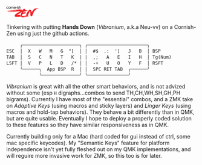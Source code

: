 ![Corne-ish Zen Logo](zenlogo.png)

Tinkering with putting **Hands Down** (*Vibranium*, a.k.a Neu-vv) on a Cornish-Zen using just the github actions.

```
     ╭─────────────────────╮ ╭──────────────────────╮
ESC  │  X   W   M   G  "[  │ │  #$  .:  ']   J   B  │ BSP
TAB  │  S   C   N   T   K  | |  ,;   A   E   I   H  │ Tg(Num)
LSFT │  V   P   L   D   /* │ │  -+   U   O   Y   F  │ RSFT
     ╰──────╮  App BSP  R  │ │  SPC RET TAB  ╭──────╯
            ╰──────────────╯ ╰───────────────╯
```
*Vibranium* is great with all the other smart behaviors, and is not advized without some (esp `H` digraphs…combos to send TH,CH,WH,SH,GH,PH bigrams). Currently I have most of the "essential" combos, and a ZMK take on *Adaptive Keys* (using macros and sticky layers) and *Linger Keys* (using macros and hold-tap behaviors). They behave a bit differently than in QMK, but are quite usable. Eventually I hope to deploy a properly coded solution to these features so they have similar responsiveness as in QMK.

Currently building only for a Mac (hard coded for gui instead of ctrl, some mac specific keycodes). My "Semantic Keys" feature for platform independence isn't yet fully fleshed out on my QMK implementations, and will reguire more invasive work for ZMK, so this too is for later.
